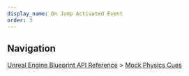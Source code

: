 ```yaml
---
display_name: On Jump Activated Event
order: 3
---
```

## Navigation

[Unreal Engine Blueprint API Reference](https://dev.epicgames.com/documentation/en-us/unreal-engine/BlueprintAPI) > [Mock Physics Cues](https://dev.epicgames.com/documentation/en-us/unreal-engine/BlueprintAPI/MockPhysicsCues)
